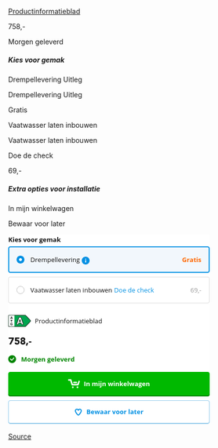 [Productinformatieblad](https://product-energy-label-specifications.coolblue.de/bb/produkt_daten_blatt_959431.pdf)

758,-

Morgen geleverd

##### Kies voor gemak

Drempellevering Uitleg

Drempellevering Uitleg

Gratis

Vaatwasser laten inbouwen

Vaatwasser laten inbouwen

Doe de check

69,-

##### Extra opties voor installatie

In mijn winkelwagen

Bewaar voor later

![](coolblue-SMI4ECS28E.png)

[Source](https://www.coolblue.be/nl/product/959431/bosch-smi4ecs28e.html)